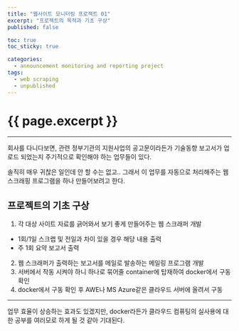```yaml
---
title: "웹사이트 모니터링 프로젝트 01"
excerpt: "프로젝트의 목적과 기초 구상"
published: false

toc: true
toc_sticky: true

categories:
  - announcement monitoring and reporting project
tags:
  - web scraping
  - unpublished
---
```

# {{ page.excerpt }}
---
회사를 다니다보면, 관련 정부기관의 지원사업의 공고문이라든가 기술동향 보고서가 업로드 되었는지 주기적으로 확인해야 하는 업무들이 있다.  

솔직히 매우 귀찮은 일인데 안 할 수는 없고.. 그래서 이 업무를 자동으로 처리해주는 웹 스크래핑 프로그램을 하나 만들어보려고 한다.  

## 프로젝트의 기초 구상
1. 각 대상 사이트 자료를 긁어와서 보기 좋게 만들어주는 웹 스크래퍼 개발
  - 1회/1일 스크랩 및 전일과 차이 있을 경우 해당 내용 출력
  - 주 1회 요약 보고서 출력
2. 웹 스크래퍼가 출력하는 보고서를 메일로 발송하는 메일링 프로그램 개발
3. 서버에서 작동 시켜야 하니 하나로 묶어줄 container에 탑재하여 docker에서 구동 확인
4. docker에서 구동 확인 후 AWE나 MS Azure같은 클라우드 서버에 올려서 구동

---

업무 효율이 상승하는 효과도 있겠지만, docker라든가 클라우드 컴퓨팅의 실사용에 대한 공부를 여러모로 하게 될 것 같아 기대된다.